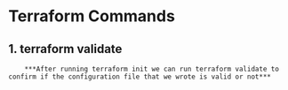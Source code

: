 # Terraform Commands

## 1. terraform validate
        ***After running terraform init we can run terraform validate to confirm if the configuration file that we wrote is valid or not*** 